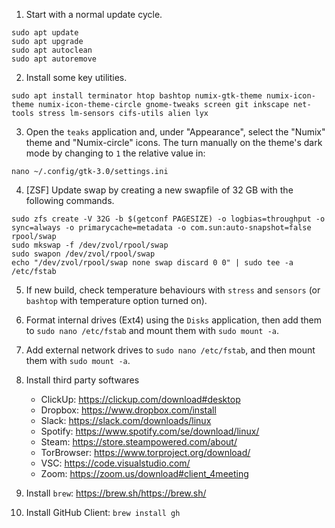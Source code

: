1. Start with a normal update cycle.

```
sudo apt update
sudo apt upgrade
sudo apt autoclean
sudo apt autoremove
```

2. Install some key utilities.

```
sudo apt install terminator htop bashtop numix-gtk-theme numix-icon-theme numix-icon-theme-circle gnome-tweaks screen git inkscape net-tools stress lm-sensors cifs-utils alien lyx
```

3. Open the `teaks` application and, under "Appearance", select the "Numix" theme and "Numix-circle" icons. The turn manually on the theme's dark mode by changing to `1` the relative value in:

```
nano ~/.config/gtk-3.0/settings.ini
```

4. [ZSF] Update swap by creating a new swapfile of 32 GB with the following commands.

```
sudo zfs create -V 32G -b $(getconf PAGESIZE) -o logbias=throughput -o sync=always -o primarycache=metadata -o com.sun:auto-snapshot=false rpool/swap
sudo mkswap -f /dev/zvol/rpool/swap
sudo swapon /dev/zvol/rpool/swap
echo "/dev/zvol/rpool/swap none swap discard 0 0" | sudo tee -a /etc/fstab
```

5. If new build, check temperature behaviours with `stress` and `sensors` (or `bashtop` with temperature option turned on).

6. Format internal drives (Ext4) using the `Disks` application, then add them to `sudo nano /etc/fstab` and mount them with `sudo mount -a`. 

7. Add external network drives to `sudo nano /etc/fstab`, and then mount them with `sudo mount -a`.

8. Install third party softwares
    - ClickUp: https://clickup.com/download#desktop
    - Dropbox: https://www.dropbox.com/install
    - Slack: https://slack.com/downloads/linux
    - Spotify: https://www.spotify.com/se/download/linux/
    - Steam: https://store.steampowered.com/about/
    - TorBrowser: https://www.torproject.org/download/
    - VSC: https://code.visualstudio.com/
    - Zoom: https://zoom.us/download#client_4meeting

9. Install `brew`: https://brew.sh/https://brew.sh/

10. Install GitHub Client: `brew install gh`